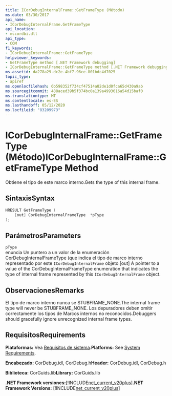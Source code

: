 ```yaml
---
title: ICorDebugInternalFrame::GetFrameType (Método)
ms.date: 03/30/2017
api_name:
- ICorDebugInternalFrame.GetFrameType
api_location:
- mscordbi.dll
api_type:
- COM
f1_keywords:
- ICorDebugInternalFrame::GetFrameType
helpviewer_keywords:
- GetFrameType method [.NET Framework debugging]
- ICorDebugInternalFrame::GetFrameType method [.NET Framework debugging]
ms.assetid: da278a29-dc2e-4bf7-96ce-801bdc4d7025
topic_type:
- apiref
ms.openlocfilehash: 6b598352f734cf47514a82de1d0fca65d430a9ab
ms.sourcegitcommit: 488aced39b5f374bc0a139a4993616a54d15baf0
ms.translationtype: MT
ms.contentlocale: es-ES
ms.lasthandoff: 05/12/2020
ms.locfileid: "83209973"
---
```

# <a name="icordebuginternalframegetframetype-method"></a><span data-ttu-id="710c5-102">ICorDebugInternalFrame::GetFrameType (Método)</span><span class="sxs-lookup"><span data-stu-id="710c5-102">ICorDebugInternalFrame::GetFrameType Method</span></span>
<span data-ttu-id="710c5-103">Obtiene el tipo de este marco interno.</span><span class="sxs-lookup"><span data-stu-id="710c5-103">Gets the type of this internal frame.</span></span>  
  
## <a name="syntax"></a><span data-ttu-id="710c5-104">Sintaxis</span><span class="sxs-lookup"><span data-stu-id="710c5-104">Syntax</span></span>  
  
```cpp  
HRESULT GetFrameType (  
    [out] CorDebugInternalFrameType  *pType  
);  
```  
  
## <a name="parameters"></a><span data-ttu-id="710c5-105">Parámetros</span><span class="sxs-lookup"><span data-stu-id="710c5-105">Parameters</span></span>  
 `pType`  
 <span data-ttu-id="710c5-106">enuncia Un puntero a un valor de la enumeración CorDebugInternalFrameType (que indica el tipo de marco interno representado por este `ICorDebugInternalFrame` objeto.</span><span class="sxs-lookup"><span data-stu-id="710c5-106">[out] A pointer to a value of the CorDebugInternalFrameType enumeration that indicates the type of internal frame represented by this `ICorDebugInternalFrame` object.</span></span>  
  
## <a name="remarks"></a><span data-ttu-id="710c5-107">Observaciones</span><span class="sxs-lookup"><span data-stu-id="710c5-107">Remarks</span></span>  
 <span data-ttu-id="710c5-108">El tipo de marco interno nunca se STUBFRAME_NONE.</span><span class="sxs-lookup"><span data-stu-id="710c5-108">The internal frame type will never be STUBFRAME_NONE.</span></span> <span data-ttu-id="710c5-109">Los depuradores deben omitir correctamente los tipos de Marcos internos no reconocidos.</span><span class="sxs-lookup"><span data-stu-id="710c5-109">Debuggers should gracefully ignore unrecognized internal frame types.</span></span>  
  
## <a name="requirements"></a><span data-ttu-id="710c5-110">Requisitos</span><span class="sxs-lookup"><span data-stu-id="710c5-110">Requirements</span></span>  
 <span data-ttu-id="710c5-111">**Plataformas:** Vea [Requisitos de sistema](../../get-started/system-requirements.md).</span><span class="sxs-lookup"><span data-stu-id="710c5-111">**Platforms:** See [System Requirements](../../get-started/system-requirements.md).</span></span>  
  
 <span data-ttu-id="710c5-112">**Encabezado:** CorDebug.idl, CorDebug.h</span><span class="sxs-lookup"><span data-stu-id="710c5-112">**Header:** CorDebug.idl, CorDebug.h</span></span>  
  
 <span data-ttu-id="710c5-113">**Biblioteca:** CorGuids.lib</span><span class="sxs-lookup"><span data-stu-id="710c5-113">**Library:** CorGuids.lib</span></span>  
  
 <span data-ttu-id="710c5-114">**.NET Framework versiones:**[!INCLUDE[net_current_v20plus](../../../../includes/net-current-v20plus-md.md)]</span><span class="sxs-lookup"><span data-stu-id="710c5-114">**.NET Framework Versions:** [!INCLUDE[net_current_v20plus](../../../../includes/net-current-v20plus-md.md)]</span></span>
